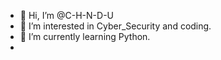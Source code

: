 - 👋 Hi, I’m @C-H-N-D-U
- 👀 I’m interested in Cyber_Security and coding.
- 🌱 I’m currently learning Python.
-

<!---
C-H-N-D-U/C-H-N-D-U is a ✨ special ✨ repository because its `README.md` (this file) appears on your GitHub profile.
You can click the Preview link to take a look at your changes.
--->
